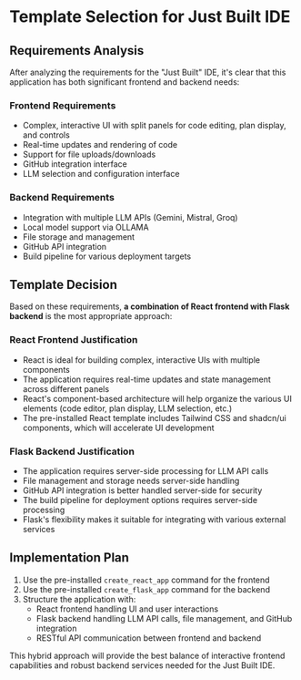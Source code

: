 # Template Selection for Just Built IDE

## Requirements Analysis

After analyzing the requirements for the "Just Built" IDE, it's clear that this application has both significant frontend and backend needs:

### Frontend Requirements
- Complex, interactive UI with split panels for code editing, plan display, and controls
- Real-time updates and rendering of code
- Support for file uploads/downloads
- GitHub integration interface
- LLM selection and configuration interface

### Backend Requirements
- Integration with multiple LLM APIs (Gemini, Mistral, Groq)
- Local model support via OLLAMA
- File storage and management
- GitHub API integration
- Build pipeline for various deployment targets

## Template Decision

Based on these requirements, **a combination of React frontend with Flask backend** is the most appropriate approach:

### React Frontend Justification
- React is ideal for building complex, interactive UIs with multiple components
- The application requires real-time updates and state management across different panels
- React's component-based architecture will help organize the various UI elements (code editor, plan display, LLM selection, etc.)
- The pre-installed React template includes Tailwind CSS and shadcn/ui components, which will accelerate UI development

### Flask Backend Justification
- The application requires server-side processing for LLM API calls
- File management and storage needs server-side handling
- GitHub API integration is better handled server-side for security
- The build pipeline for deployment options requires server-side processing
- Flask's flexibility makes it suitable for integrating with various external services

## Implementation Plan

1. Use the pre-installed `create_react_app` command for the frontend
2. Use the pre-installed `create_flask_app` command for the backend
3. Structure the application with:
   - React frontend handling UI and user interactions
   - Flask backend handling LLM API calls, file management, and GitHub integration
   - RESTful API communication between frontend and backend

This hybrid approach will provide the best balance of interactive frontend capabilities and robust backend services needed for the Just Built IDE.
